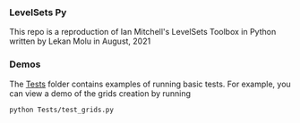### LevelSets Py

This repo is a reproduction of Ian Mitchell's LevelSets Toolbox in Python written by Lekan Molu in August, 2021

### Demos

The [Tests](/Tests) folder contains examples of running basic tests. For example, you can view a demo of the grids creation by running

`python Tests/test_grids.py`
